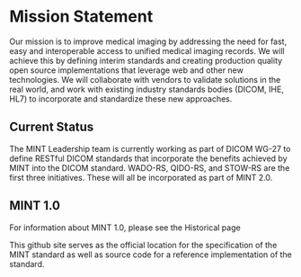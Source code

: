 Mission Statement
=================
Our mission is to improve medical imaging by addressing the need for fast, easy and interoperable access to unified medical imaging records. We will achieve this by defining interim standards and creating production quality open source implementations that leverage web and other new technologies. We will collaborate with vendors to validate solutions in the real world, and work with existing industry standards bodies (DICOM, IHE, HL7) to incorporate and standardize these new approaches.

Current Status
--------------
The MINT Leadership team is currently working as part of DICOM WG-27 to define RESTful DICOM standards that incorporate the benefits achieved by MINT into the DICOM standard. WADO-RS, QIDO-RS, and STOW-RS are the first three initiatives. These will all be incorporated as part of MINT 2.0.

MINT 1.0
--------
For information about MINT 1.0, please see the Historical page

This github site serves as the official location for the specification of the MINT standard as well as source code for a reference implementation of the standard.